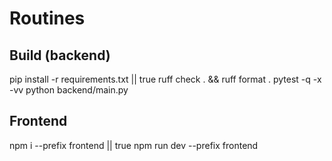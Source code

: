 # Routines
## Build (backend)
pip install -r requirements.txt || true
ruff check . && ruff format .
pytest -q -x -vv
python backend/main.py
## Frontend
npm i --prefix frontend || true
npm run dev --prefix frontend
